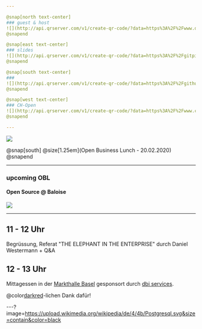 ```yaml
---

@snap[north text-center]
### guest & host
![](http://api.qrserver.com/v1/create-qr-code/?data=https%3A%2F%2Fwww.dbi-services.com&size=250x250&ecc=L)
@snapend

@snap[east text-center]
### slides
![](http://api.qrserver.com/v1/create-qr-code/?data=https%3A%2F%2Fgitpitch.com%2Fbaloise%2Fopen-source%2Fmaster%3Fp%3Ddocs%2Fslides%2Fch-open-obl-2020-02&size=250x250&ecc=L)
@snapend

@snap[south text-center]
### 
![](http://api.qrserver.com/v1/create-qr-code/?data=https%3A%2F%2Fgithub.com%2Fbaloise&size=250x250&ecc=L)
@snapend

@snap[west text-center]
### CH-Open
![](http://api.qrserver.com/v1/create-qr-code/?data=https%3A%2F%2Fwww.ch-open.ch%2Fch-open-business-events%2Fch-open-business-lunch%2Fthe-elephant-in-the-enterprise%2F&size=250x250&ecc=L)
@snapend

---
```


![](https://www.ch-open.ch/wp-content/uploads/2019/04/logo_chopen_web_big-1.png)

@snap[south]
@size[1.25em](Open Business Lunch - 20.02.2020)
@snapend

---
### upcoming OBL

#### Open Source @ Baloise

![](http://api.qrserver.com/v1/create-qr-code/?color=000000&bgcolor=FFFFFF&data=https%3A%2F%2Fwww.ch-open.ch%2Fch-open-business-events%2Fch-open-business-lunch%2F&qzone=1&margin=0&size=300x300&ecc=L)

---

## 11 - 12 Uhr
Begrüssung, Referat "THE ELEPHANT IN THE ENTERPRISE" durch Daniel Westermann + Q&A

## 12 - 13 Uhr
Mittagessen in der [Markthalle Basel](https://routing.openstreetmap.de/?z=18&center=47.548963%2C7.591531&loc=47.549581%2C7.592935&loc=47.549355%2C7.587900&hl=de&alt=0&srv=2) gesponsort durch [dbi services](https://www.dbi-services.com).

@color[darkred](♥)-lichen Dank dafür!

---?image=https://upload.wikimedia.org/wikipedia/de/4/4b/Postgresql.svg&size=contain&color=black
